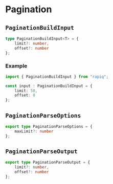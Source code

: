 # Pagination

## `PaginationBuildInput`

```typescript
type PaginationBuildInput<T> = {
    limit?: number,
    offset?: number
};
```

### Example

```typescript
import { PaginationBuildInput } from "rapiq";

const input : PaginationBuildInput = {
    limit: 50,
    offset: 0
};
```

## `PaginationParseOptions`
```typescript
export type PaginationParseOptions = {
    maxLimit?: number
};
```

## `PaginationParseOutput`
```typescript
export type PaginationParseOutput = {
    limit?: number,
    offset?: number
};
```
